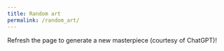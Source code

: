 ```yaml
---
title: Random art
permalink: /random_art/
---
```


Refresh the page to generate a new masterpiece (courtesy of ChatGPT)!

<canvas id="myCanvas" width="500" height="500"></canvas>
<script src="/assets/js/random_art.js"></script>
